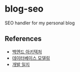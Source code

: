 # blog-seo

SEO handler for my personal blog

## References

- [백엔드 아키텍처](https://miro.com/app/board/o9J_laTyd80=/)
- [데이터베이스 모델링](https://www.erdcloud.com/d/XrM5reMPurCNBreWr)
- [개발 일지](https://blog.hoseung.me/categories/bdeb0874-b9e2-4fa5-b6af-9e07b6bd97ca/posts)
